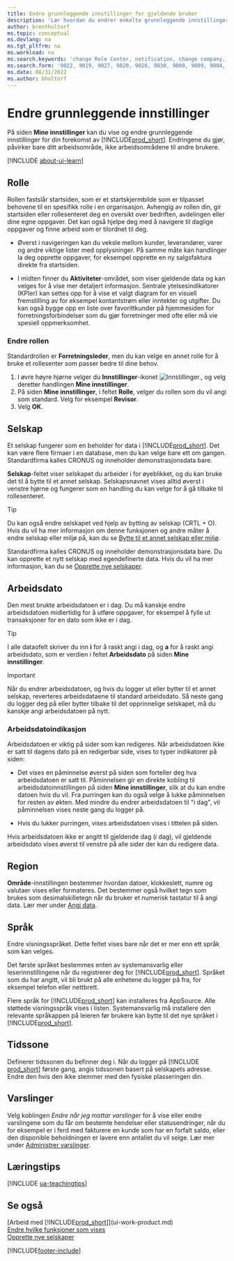 ```yaml
---
title: Endre grunnleggende innstillinger for gjeldende bruker
description: 'Lær hvordan du endrer enkelte grunnleggende innstillinger i Business Central, for eksempel rolle og rollesenteret, firmaer, arbeidsdatoer og tidssoner.'
author: brentholtorf
ms.topic: conceptual
ms.devlang: na
ms.tgt_pltfrm: na
ms.workload: na
ms.search.keywords: 'change Role Center, notification, change company, change work date, decimal separator'
ms.search.form: '9022, 9019, 9027, 9020, 9026, 9030, 9000, 9009, 9004, 9005, 9024, 9006, 9007, 9010, 9016, 9017'
ms.date: 08/31/2022
ms.author: bholtorf
---
```

# <a name="change-basic-settings"></a>Endre grunnleggende innstillinger

På siden **Mine innstillinger** kan du vise og endre grunnleggende innstillinger for din forekomst av [!INCLUDE[prod_short](includes/prod_short.md)]. Endringene du gjør, påvirker bare ditt arbeidsområde, ikke arbeidsområdene til andre brukere.  

[!INCLUDE [about-ui-learn](includes/about-ui-learn.md)]

## <a name="role"></a><a name="role-center"></a>Rolle

Rollen fastslår startsiden, som er et startskjermbilde som er tilpasset behovene til en spesifikk rolle i en organisasjon. Avhengig av rollen din, gir startsiden eller rollesenteret deg en oversikt over bedriften, avdelingen eller dine egne oppgaver. Det kan også hjelpe deg med å navigere til daglige oppgaver og finne arbeid som er tilordnet til deg.

* Øverst i navigeringen kan du veksle mellom kunder, leverandører, varer og andre viktige lister med opplysninger. På samme måte kan handlinger la deg opprette oppgaver, for eksempel opprette en ny salgsfaktura direkte fra startsiden.

* I midten finner du **Aktiviteter**-området, som viser gjeldende data og kan velges for å vise mer detaljert informasjon. Sentrale ytelsesindikatorer (KPIer) kan settes opp for å vise et valgt diagram for en visuell fremstilling av for eksempel kontantstrøm eller inntekter og utgifter. Du kan også bygge opp en liste over favorittkunder på hjemmesiden for forretningsforbindelser som du gjør forretninger med ofte eller må vie spesiell oppmerksomhet.

### <a name="change-the-role"></a>Endre rollen

Standardrollen er **Forretningsleder**, men du kan velge en annet rolle for å bruke et rollesenter som passer bedre til dine behov.  

1. I øvre høyre hjørne velger du **Innstillinger**-ikonet ![Innstillinger.](media/ui-experience/settings_icon_small.png "Innstillinger-ikon for rollesenter"), og velg deretter handlingen **Mine innstillinger**.
2. På siden **Mine innstillinger**, i feltet **Rolle**, velger du rollen som du vil angi som standard. Velg for eksempel **Revisor**.
3. Velg **OK**.

## <a name="company"></a><a name="company"></a>Selskap

Et selskap fungerer som en beholder for data i [!INCLUDE[prod_short](includes/prod_short.md)]. Det kan være flere firmaer i en database, men du kan velge bare ett om gangen. Standardfirma kalles CRONUS og inneholder demonstrasjonsdata bare.

**Selskap**-feltet viser selskapet du arbeider i for øyeblikket, og du kan bruke det til å bytte til et annet selskap. Selskapsnavnet vises alltid øverst i venstre hjørne og fungerer som en handling du kan velge for å gå tilbake til rollesenteret.

> [!TIP]
> Du kan også endre selskapet ved hjelp av bytting av selskap (CRTL + O). Hvis du vil ha mer informasjon om denne funksjonen og andre måter å endre selskap eller miljø på, kan du se [Bytte til et annet selskap eller miljø](ui-organization-switch.md).

Standardfirma kalles CRONUS og inneholder demonstrasjonsdata bare. Du kan opprette et nytt selskap med egendefinerte data. Hvis du vil ha mer informasjon, kan du se [Opprette nye selskaper](about-new-company.md).

<!--
### <a name="to-change-the-company-name"></a>To change the company name

The company name is always displayed at the top left corner and works as an action that you can choose to go back to the Role Center. You can change this name on the **Company Information** page.

1. Choose the ![Sprocket icon to open the Settings menu.](media/ui-experience/settings_icon_small.png) icon, and then choose the **Company Information** action.
2. In the **Name** field, enter the new company name.
3. Leave the page. The system restarts and displays the new company in the top-left corner.

### <a name="to-display-a-company-badge-for-quick-access-to-company-information"></a><a name="badge"></a>To display a company badge for quick access to company information

You can add a customized badge in the top-right corner, which you can choose to quickly view company name and tenant information in a pop-up box. The company badge is also useful when [!INCLUDE[prod_short](includes/prod_short.md)] is embedded in another application, like Microsoft Teams or in some other web application. In these cases, because the [!INCLUDE[web_client](includes/web_client.md)] displays less surrounding contextual information, the company badge serves as the only way to determine which company or environment a record belongs to.

1. Choose the ![Lightbulb that opens the Tell Me feature.](media/ui-search/search_small.png "Tell me what you want to do") icon, enter **Company Information**, and then choose the related link.
2. On the **Company Badge** FastTab, fill in the fields as necessary. [!INCLUDE[tooltip-inline-tip](includes/tooltip-inline-tip_md.md)].

> [!NOTE]
> If a company badge is defined, then you cannot change the company name as described in [To change the company name](ui-change-basic-settings.md#to-change-the-company-name)-->

## <a name="work-date"></a><a name="work-date"></a>Arbeidsdato

Den mest brukte arbeidsdatoen er i dag. Du må kanskje endre arbeidsdatoen midlertidig for å utføre oppgaver, for eksempel å fylle ut transaksjoner for en dato som ikke er i dag.

> [!TIP]  
> I alle dataofelt skriver du inn **i** for å raskt angi i dag, og **a** for å raskt angi arbeidsdato, som er verdien i feltet **Arbeidsdato** på siden **Mine innstillinger**.

> [!IMPORTANT]  
> Når du endrer arbeidsdatoen, og hvis du logger ut eller bytter til et annet selskap, reverteres arbeidsdataene til standard arbeidsdato. Så neste gang du logger deg på eller bytter tilbake til det opprinnelige selskapet, må du kanskje angi arbeidsdatoen på nytt.

### <a name="work-date-indication"></a>Arbeidsdatoindikasjon

Arbeidsdatoen er viktig på sider som kan redigeres. Når arbeidsdatoen ikke er satt til dagens dato på en redigerbar side, vises to typer indikatorer på siden:

* Det vises en påminnelse øverst på siden som forteller deg hva arbeidsdatoen er satt til. Påminnelsen gir en direkte kobling til arbeidsdatoinnstillingen på siden **Mine innstillinger**, slik at du kan endre datoen hvis du vil. Fra purringen kan du også velge å lukke påminnelsen for resten av økten. Med mindre du endrer arbeidsdatoen til "i dag", vil påminnelsen vises neste gang du logger på.

* Hvis du lukker purringen, vises arbeidsdatoen vises i tittelen på siden.  

Hvis arbeidsdatoen ikke er angitt til gjeldende dag (i dag), vil gjeldende arbeidsdato vises øverst til venstre på alle sider der kan du redigere data.

## <a name="region"></a><a name="region"></a>Region

**Område**-innstillingen bestemmer hvordan datoer, klokkeslett, numre og valutaer vises eller formateres. Det bestemmer også hvilket tegn som brukes som desimalskilletegn når du bruker et numerisk tastatur til å angi data. Lær mer under [Angi data](ui-enter-data.md#decimal).

## <a name="language"></a><a name="language"></a>Språk

Endre visningsspråket. Dette feltet vises bare når det er mer enn ett språk som kan velges.

Det første språket bestemmes enten av systemansvarlig eller leserinnstillingene når du registrerer deg for [!INCLUDE[prod_short](includes/prod_short.md)]. Språket som du har angitt, vil bli brukt på alle enhetene du logger på fra, for eksempel telefon eller nettbrett.

Flere språk for [!INCLUDE[prod_short](includes/prod_short.md)] kan installeres fra AppSource. Alle støttede visningsspråk vises i listen. Systemansvarlig må installere den relevante språkappen på leieren før brukere kan bytte til det nye språket i [!INCLUDE[prod_short](includes/prod_short.md)].  

## <a name="time-zone"></a>Tidssone

Definerer tidssonen du befinner deg i. Når du logger på [!INCLUDE [prod_short](includes/prod_short.md)] første gang, angis tidssonen basert på selskapets adresse. Endre den hvis den ikke stemmer med den fysiske plasseringen din.  

## <a name="notifications"></a>Varslinger

Velg koblingen *Endre når jeg mottar varslinger* for å vise eller endre varslingene som du får om bestemte hendelser eller statusendringer, når du for eksempel er i ferd med fakturere en kunde som har en forfalt saldo, eller den disponible beholdningen er lavere enn antallet du vil selge. Lær mer under [Administrer varslinger](ui-smart-notifications.md).

## <a name="teaching-tips"></a>Læringstips

[!INCLUDE [ua-teachingtips](includes/ua-teachingtips.md)]

## <a name="see-also"></a>Se også

[Arbeid med [!INCLUDE[prod_short](includes/prod_short.md)]](ui-work-product.md)  
[Endre hvilke funksjoner som vises](ui-experiences.md)  
[Opprette nye selskaper](about-new-company.md)  

[!INCLUDE[footer-include](includes/footer-banner.md)]
